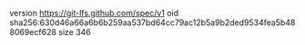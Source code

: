 version https://git-lfs.github.com/spec/v1
oid sha256:630d46a66a6b6b259aa537bd64cc79ac12b5a9b2ded9534fea5b488069ecf628
size 346
